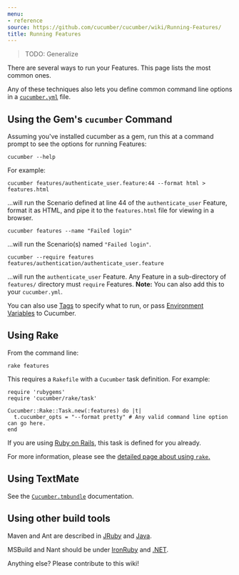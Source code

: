 ```yaml
---
menu:
- reference
source: https://github.com/cucumber/cucumber/wiki/Running-Features/
title: Running Features
---
```


> TODO: Generalize

There are several ways to run your Features. This page lists the most common ones. 

Any of these techniques also lets you define common command line options in a [`cucumber.yml`](/cucumber/cucumber.yml/) file.

## Using the Gem's `cucumber` Command

Assuming you've installed cucumber as a gem, run this at a command prompt to see the options for running Features:

```
cucumber --help
```

For example:

```
cucumber features/authenticate_user.feature:44 --format html > features.html
```

...will run the Scenario defined at line 44 of the `authenticate_user` Feature, format it as HTML, and pipe it to the `features.html` file for viewing in a browser.

```
cucumber features --name "Failed login"
```

...will run the Scenario(s) named `"Failed login"`.

```
cucumber --require features features/authentication/authenticate_user.feature
```

...will run the `authenticate_user` Feature. Any Feature in a sub-directory of `features/` directory must `require` Features. **Note:** You can also add this to your `cucumber.yml`.

You can also use [Tags](/cucumber/tags/) to specify what to run, or pass [Environment Variables](/cucumber/environment-variables/) to Cucumber.

## Using Rake

From the command line:

```
rake features
```

This requires a `Rakefile` with a `Cucumber` task definition. For example:

```
require 'rubygems'
require 'cucumber/rake/task'

Cucumber::Rake::Task.new(:features) do |t|
  t.cucumber_opts = "--format pretty" # Any valid command line option can go here.
end

```

If you are using [Ruby on Rails](/implementations/ruby/ruby-on-rails/), this task is defined for you already. 

For more information, please see the [detailed page about using `rake`.](/implementations/ruby/rake/)

## Using TextMate

See the [`Cucumber.tmbundle`](https://github.com/cucumber/cucumber-tmbundle) documentation.

## Using other build tools

Maven and Ant are described in [JRuby](/implementations/jvm/#jruby) and [Java](/implementations/jvm/#java).

MSBuild and Nant should be under [IronRuby](http://ironruby.net/) and [.NET](/implementations/dotnet-specflow/).

Anything else? Please contribute to this wiki!
